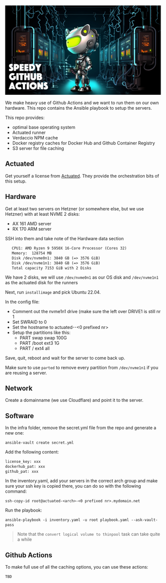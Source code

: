 ![Speedy GitHub Actions](./header.jpg)

We make heavy use of Github Actions and we want to run them on our own hardware. This repo contains the Ansible playbook to setup the servers.

This repo provides:

- optimal base operating system
- Actuated runner
- Verdaccio NPM cache
- Docker registry caches for Docker Hub and Github Container Registry
- S3 server for file caching

## Actuated

Get yourself a license from [Actuated](https://docs.actuated.dev/). They provide the orchestration bits of this setup.

## Hardware

Get at least two servers on Hetzner (or somewhere else, but we use Hetzner) with at least NVME 2 disks:

- AX 161 AMD server
- RX 170 ARM server

SSH into them and take note of the Hardware data section

```
   CPU1: AMD Ryzen 9 5950X 16-Core Processor (Cores 32)
   Memory:  128754 MB
   Disk /dev/nvme0n1: 3840 GB (=> 3576 GiB)
   Disk /dev/nvme1n1: 3840 GB (=> 3576 GiB)
   Total capacity 7153 GiB with 2 Disks
```

We have 2 disks, we will use `/dev/nvme0n1` as our OS disk and `/dev/nvme1n1` as the actuated disk for the runners

Next, run `installimage` and pick Ubuntu 22.04.

In the config file:

- Comment out the nvme1n1 drive (make sure the left over DRIVE1 is still nr 1
- Set SWRAID to 0
- Set the hostname to actuated-<arch>-<0 prefixed nr>
- Setup the partitions like this:
  - PART swap  swap 100G
  - PART /boot ext3  1G
  - PART /     ext4  all

Save, quit, reboot and wait for the server to come back up.

Make sure to use `parted` to remove every partition from `/dev/nvme1n1` if you are reusing a server.

## Network

Create a domainname (we use Cloudflare) and point it to the server.

## Software

In the infra folder, remove the secret.yml file from the repo and generate a new one:

```
ansible-vault create secret.yml
```

Add the following content:

```
license_key: xxx
dockerhub_pat: xxx
github_pat: xxx
```

In the inventory.yaml, add your servers in the correct arch group and make sure your ssh key is copied there, you can do so with the following command:

```
ssh-copy-id root@actuated-<arch>-<0 prefixed nr>.mydomain.net
```

Run the playbook:
```
ansible-playbook -i inventory.yaml -u root playbook.yaml --ask-vault-pass
```

> Note that the `convert logical volume to thinpool` task can take quite a while

## Github Actions

To make full use of all the caching options, you can use these actions:

```
TBD
```
